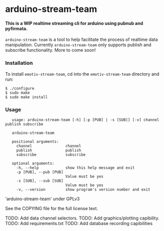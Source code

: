 # arduino-stream-team 


#### This is a WIP realtime streaming cli for arduino using pubnub and pyfirmata. 

`arduino-stream-team` is a tool to help facilitate the process of realtime data manipulation. Currently `arduino-stream-team` only supports publish and subscribe functionality. More to come soon!  

### Installation

To install `emotiv-stream-team`, cd into the `emotiv-stream-team` directory and run: 

	$ ./configure
	$ sudo make
	$ sudo make install

### Usage

       usage: arduino-stream-team [-h] [-p [PUB] | -s [SUB]] [-v] channel publish subscribe

       arduino-stream-team

       positional arguments:
         channel               channel
         publish               publish
         subscribe             subscribe

       optional arguments:
         -h, --help            show this help message and exit
         -p [PUB], --pub [PUB]
                               Value must be yes
         -s [SUB], --sub [SUB]
                               Value must be yes
         -v, --version         show program's version number and exit
       

'arduino-stream-team' under GPLv3

See the COPYING file for the full license text.

TODO: Add data channel selectors. 
TODO: Add graphics/plotting capibility.
TODO: Add requirements.txt
TODO: Add database recording capibilities 
